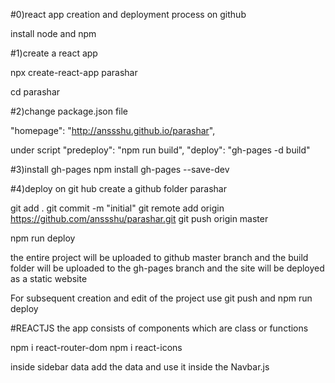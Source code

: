 #0)react app creation and deployment process on github

install node and npm

#1)create a react app

npx create-react-app parashar

cd parashar

#2)change package.json file

"homepage": "http://anssshu.github.io/parashar",

under script
"predeploy": "npm run build",
"deploy": "gh-pages -d build"

#3)install gh-pages
npm install gh-pages --save-dev

#4)deploy on git hub
create a github folder parashar

git add .
git commit -m "initial"
git remote add origin https://github.com/anssshu/parashar.git
git push origin master

npm run deploy

the entire project will be uploaded to github master branch
and the build folder will be uploaded to the gh-pages branch and the site will be deployed as a static website

For subsequent creation and edit of the project
use git push and npm run deploy








#REACTJS
the app consists of components which are class or functions

npm i react-router-dom
npm i react-icons

inside sidebar data add the data and use it inside the Navbar.js